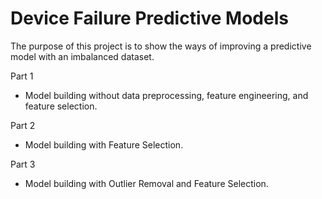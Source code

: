 # Device Failure Predictive Models
The purpose of this project is to show the ways of improving a predictive model with an imbalanced dataset.

Part 1
- Model building without data preprocessing, feature engineering, and feature selection.

Part 2
- Model building with Feature Selection.

Part 3
- Model building with Outlier Removal and Feature Selection.
